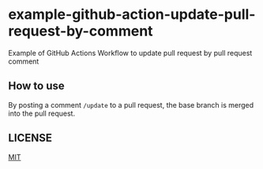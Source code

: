 # example-github-action-update-pull-request-by-comment

Example of GitHub Actions Workflow to update pull request by pull request comment

## How to use

By posting a comment `/update` to a pull request, the base branch is merged into the pull request.

## LICENSE

[MIT](LICENSE)
